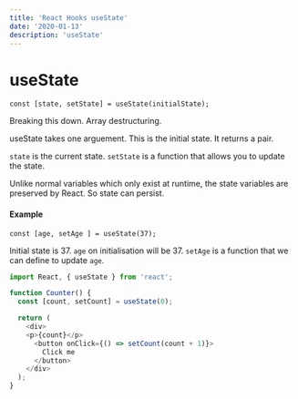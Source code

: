 ```yaml
---
title: 'React Hooks useState'
date: '2020-01-13'
description: 'useState'
---
```


# useState

```
const [state, setState] = useState(initialState);
```

Breaking this down. Array destructuring. 

useState takes one arguement. This is the initial state. It returns a pair. 

`state` is the current state.
`setState` is a function that allows you to update the state. 

Unlike normal variables which only exist at runtime, the state variables are preserved by React. So state can persist.



#### Example

```
const [age, setAge ] = useState(37);
```

Initial state is 37. 
`age` on initialisation will be 37.
`setAge` is a function that we can define to update `age`. 

```js
import React, { useState } from 'react';

function Counter() {
  const [count, setCount] = useState(0);

  return (
    <div>
    <p>{count}</p>
      <button onClick={() => setCount(count + 1)}>
        Click me
      </button>
    </div>
  );
}
```
